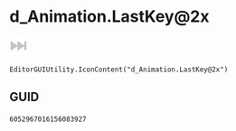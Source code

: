 # d_Animation.LastKey@2x
![](/img/d_Animation.LastKey@2x.png)

``` CSharp
EditorGUIUtility.IconContent("d_Animation.LastKey@2x")
```
## GUID
```
6052967016156083927
```
